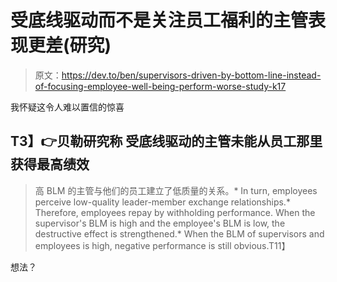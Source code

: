 # 受底线驱动而不是关注员工福利的主管表现更差(研究)

> 原文：<https://dev.to/ben/supervisors-driven-by-bottom-line-instead-of-focusing-employee-well-being-perform-worse-study-k17>

我怀疑这令人难以置信的惊喜

## **T3】👉贝勒研究称** 受底线驱动的主管未能从员工那里获得最高绩效

> 高 BLM 的主管与他们的员工建立了低质量的关系。*   In turn, employees perceive low-quality leader-member exchange relationships.*   Therefore, employees repay by withholding performance. When the supervisor's BLM is high and the employee's BLM is low, the destructive effect is strengthened.*   When the BLM of supervisors and employees is high, negative performance is still obvious.T11】

想法？